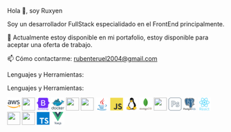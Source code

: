 Hola 👋, soy Ruxyen

Soy un desarrollador FullStack especialidado en el FrontEnd principalmente.

🔭 Actualmente estoy disponible en mi portafolio, estoy disponible para aceptar una oferta de trabajo.

📫 Cómo contactarme: rubenteruel2004@gmail.com

Lenguajes y Herramientas:

Lenguajes y Herramientas:

<img src="https://raw.githubusercontent.com/devicons/devicon/master/icons/amazonwebservices/amazonwebservices-original-wordmark.svg" width="30" height="30"> <img src="https://camo.githubusercontent.com/7b3bccfadc92429d2907d1c4d5f154a4153934163fa0fe4f458c4676a8dbf673/68747470733a2f2f7777772e766563746f726c6f676f2e7a6f6e652f6c6f676f732f676e755f626173682f676e755f626173682d69636f6e2e737667" width="30" height="30"> <img src="https://raw.githubusercontent.com/devicons/devicon/master/icons/bootstrap/bootstrap-plain-wordmark.svg" width="30" height="30"> <img src="https://raw.githubusercontent.com/devicons/devicon/master/icons/docker/docker-original-wordmark.svg" width="30" height="30"> <img src="https://camo.githubusercontent.com/f32e9cca1f0df0138a8f536217daa54ad21b6913642422f32e3c5c623f3a06b9/68747470733a2f2f7777772e766563746f726c6f676f2e7a6f6e652f6c6f676f732f6669676d612f6669676d612d69636f6e2e737667a" width="30" height="30"> <img src="https://camo.githubusercontent.com/fcafa5ebc1f5f789ae7d012a3ecd8fe7bda49516591caf7c37698f764165d880/68747470733a2f2f7777772e766563746f726c6f676f2e7a6f6e652f6c6f676f732f6769742d73636d2f6769742d73636d2d69636f6e2e737667" width="30" height="30"> <img src="https://raw.githubusercontent.com/devicons/devicon/master/icons/java/java-original.svg" width="30" height="30"> <img src="https://raw.githubusercontent.com/devicons/devicon/master/icons/javascript/javascript-original.svg" width="30" height="30"> <img src="https://raw.githubusercontent.com/devicons/devicon/master/icons/linux/linux-original.svg" width="30" height="30"> <img src="https://raw.githubusercontent.com/devicons/devicon/master/icons/mongodb/mongodb-original-wordmark.svg" width="30" height="30"> <img src="https://camo.githubusercontent.com/b05ddbfbaa85c1b814c44a6853f95899cf7f7a0f68ed9d4de9ab8e8b60f5608a/68747470733a2f2f63646e2e776f726c64766563746f726c6f676f2e636f6d2f6c6f676f732f6e6578746a732d322e737667" width="30" height="30"> <img src="https://raw.githubusercontent.com/devicons/devicon/master/icons/photoshop/photoshop-line.svg" width="30" height="30"> <img src="https://raw.githubusercontent.com/devicons/devicon/master/icons/postgresql/postgresql-original-wordmark.svg" width="30" height="30"> <img src="https://raw.githubusercontent.com/devicons/devicon/master/icons/react/react-original-wordmark.svg" width="30" height="30"> <img src="https://camo.githubusercontent.com/5bc789e1eaf9cc72481d565b5b7485a06d1da5e27fd3b1bee13c85d9ffc2e71f/68747470733a2f2f75706c6f61642e77696b696d656469612e6f72672f77696b6970656469612f636f6d6d6f6e732f312f31622f5376656c74655f4c6f676f2e737667" width="30" height="30"> <img src="https://camo.githubusercontent.com/0568e2de313626b2bd9b96f326941b012d45e9a4db1a23aa78bd8036207e57f8/68747470733a2f2f7777772e766563746f726c6f676f2e7a6f6e652f6c6f676f732f7461696c77696e646373732f7461696c77696e646373732d69636f6e2e737667" width="30" height="30"> <img src="https://raw.githubusercontent.com/devicons/devicon/master/icons/typescript/typescript-original.svg" width="30" height="30"> <img src="https://raw.githubusercontent.com/devicons/devicon/master/icons/vuejs/vuejs-original-wordmark.svg" width="30" height="30">
